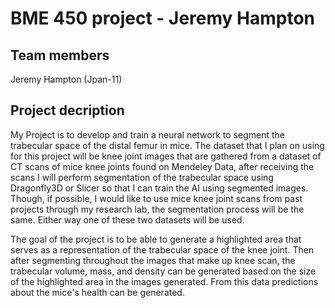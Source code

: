# BME 450 project - Jeremy Hampton
## Team members
Jeremy Hampton (Jpan-11)
## Project decription
My Project is to  develop and train a neural network to segment the trabecular space of the distal femur in mice. The dataset that I plan on using for this project will be knee joint images that are gathered from a dataset of CT scans of mice knee joints found on Mendeley Data, after receiving the scans I will perform segmentation of the trabecular space using Dragonfly3D or Slicer so that I can train the AI using segmented images. Though, if possible, I would like to use mice knee joint scans from past projects through my research lab, the segmentation process will be the same. Either way one of these two datasets will be used.

The goal of the project is to be able to generate a highlighted area that serves as a representation of the trabecular space of the knee joint. Then after segmenting throughout the images that make up knee scan, the trabecular volume, mass, and density can be generated based on the size of the highlighted area in the images generated. From this data predictions about the mice's health can be generated.
